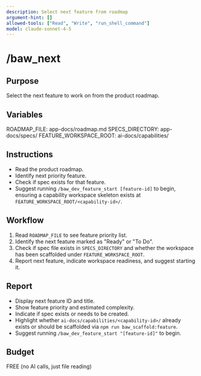 ```yaml
---
description: Select next feature from roadmap
argument-hint: []
allowed-tools: ["Read", "Write", "run_shell_command"]
model: claude-sonnet-4-5
---
```


# /baw_next

## Purpose
Select the next feature to work on from the product roadmap.

## Variables
ROADMAP_FILE: app-docs/roadmap.md
SPECS_DIRECTORY: app-docs/specs/
FEATURE_WORKSPACE_ROOT: ai-docs/capabilities/

## Instructions
- Read the product roadmap.
- Identify next priority feature.
- Check if spec exists for that feature.
- Suggest running `/baw_dev_feature_start [feature-id]` to begin, ensuring a capability workspace skeleton exists at
  `FEATURE_WORKSPACE_ROOT/<capability-id>/`.

## Workflow
1. Read `ROADMAP_FILE` to see feature priority list.
2. Identify the next feature marked as "Ready" or "To Do".
3. Check if spec file exists in `SPECS_DIRECTORY` and whether the workspace has been scaffolded under `FEATURE_WORKSPACE_ROOT`.
4. Report next feature, indicate workspace readiness, and suggest starting it.

## Report
- Display next feature ID and title.
- Show feature priority and estimated complexity.
- Indicate if spec exists or needs to be created.
- Highlight whether `ai-docs/capabilities/<capability-id>/` already exists or should be scaffolded via `npm run baw_scaffold:feature`.
- Suggest running `/baw_dev_feature_start "[feature-id]"` to begin.

## Budget
FREE (no AI calls, just file reading)
